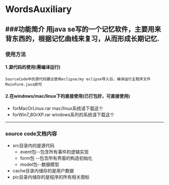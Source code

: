 # WordsAuxiliary
###功能简介
    用java se写的一个记忆软件，主要用来背东西的，根据记忆曲线来复习，从而形成长期记忆.<br>
----
### 使用方法
#### 1.源代码的使用(需编译运行)<br>
    SourceCode中的源代码建议使用eclipse/my eclipse导入后，编译运行主程序文件MainForm.java即可
#### 2.在windows/mac/linux下的直接使用(已打包好，可直接使用)
* forMacOrLinux.rar mac/linux系统请下载这个 
* forWin7_8OrXP.rar windows系列的系统请下载这个<br>
----
### source code文档内容
* src目录内的是源代码
  * event包--包含所有事件的逻辑实现
  * form包 --包含所有界面的构造初始化
  * model包--数据模型
* cache目录内储存的是用户数据
* pic目录内储存的是程序的所有相关图标

